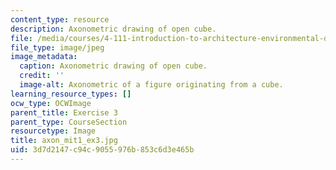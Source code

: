 ```yaml
---
content_type: resource
description: Axonometric drawing of open cube.
file: /media/courses/4-111-introduction-to-architecture-environmental-design-spring-2014/3d7d2147c94c9055976b853c6d3e465b_axon_mit1_ex3.jpg
file_type: image/jpeg
image_metadata:
  caption: Axonometric drawing of open cube.
  credit: ''
  image-alt: Axonometric of a figure originating from a cube.
learning_resource_types: []
ocw_type: OCWImage
parent_title: Exercise 3
parent_type: CourseSection
resourcetype: Image
title: axon_mit1_ex3.jpg
uid: 3d7d2147-c94c-9055-976b-853c6d3e465b
---
```

